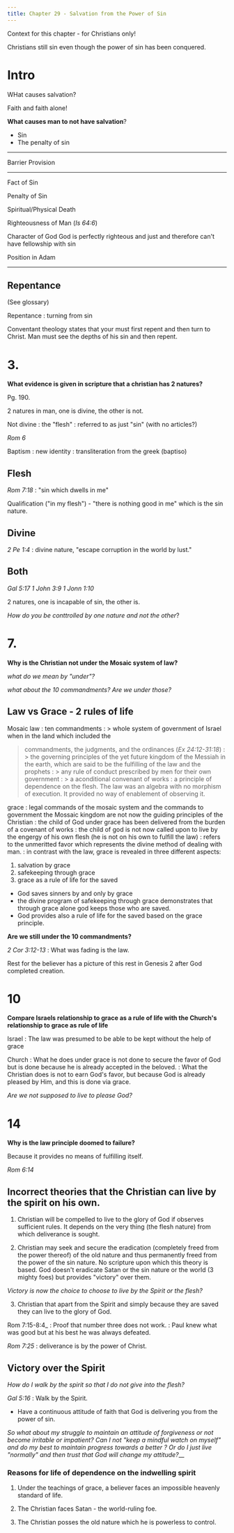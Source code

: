 ```yaml
---
title: Chapter 29 - Salvation from the Power of Sin
---
```


Context for this chapter - for Christians only!

Christians still sin even though the power of sin has been conquered.

# Intro

WHat causes salvation? 

Faith and faith alone!

__What causes man to not have salvation__?

* Sin
* The penalty of sin

----------------                              ---------------------
Barrier                                       Provision
----------------                              ---------------------
Fact of Sin

Penalty of Sin

Spiritual/Physical Death

Righteousness of Man
(_Is 64:6_)

Character of God God is perfectly righteous 
and just and therefore can't have fellowship 
with sin

Position in Adam
---------------------------                   -----------------------------

## Repentance

(See glossary)

Repentance
: turning from sin

Conventant theology states that your must first repent and then turn to Christ.
Man must see the depths of his sin and then repent.

# 3. 
__What evidence is given in scripture that a christian has 2 natures?__

Pg. 190.

2 natures in man, one is divine, the other is not. 

Not divine
: the "flesh"
: referred to as just "sin" (with no articles?)

_Rom 6_

Baptism 
: new identity
: transliteration from the greek (baptiso)

## Flesh

_Rom 7:18_
: "sin which dwells in me"

Qualification ("in my flesh") - "there is nothing good in me" which is the sin
nature.

## Divine 
_2 Pe 1:4_ 
: divine nature, "escape corruption in the world by lust."

## Both
_Gal 5:17_
_1 John 3:9_
_1 Jonn 1:10_

2 natures, one is incapable of sin, the other is.

_How do you be conttrolled by one nature and not the other_?

# 7. 
__Why is the Christian not under the Mosaic system of law?__

_what do we mean by "under"?_

_what about the 10 commandments? Are we under those?_

## Law vs Grace - 2 rules of life

Mosaic law
: ten commandments
: > whole system of government of Israel when in the land which included the
> commandments, the judgments, and the ordinances (_Ex 24:12-31:18_)
: > the governing principles of the yet future kingdom of the Messiah in the
> earth, which are said to be the fulfilling of the law and the prophets
: > any rule of conduct prescribed by men for their own government
: > a aconditional convenant of works
: a principle of dependence on the flesh. The law was an algebra with no
morphism of execution. It provided no way of enablement of observing it.

grace
: legal commands of the mosaic system and the commands to government the
Mossaic kingdom are not now the guiding principles of the Christian
: the child of God under grace has been delivered from the burden of a covenant
of works
: the child of god is not now called upon to live  by the engergy of his own
flesh (he is not on his own to fulfill the law)
: refers to the unmeritted favor which represents the divine method of dealing
with man.
: in contrast with the law, grace is revealed in three different aspects:
1. salvation by grace
2. safekeeping through grace
3. grace as a rule of life for the saved


* God saves sinners by and only by grace
* the divine program of safekeeping through grace demonstrates that through
    grace alone god keeps those who are saved.
* God provides also a rule of life for the saved based on the grace principle.

__Are we still under the 10 commandments?__

_2 Cor 3:12-13_
: What was fading is the law.

Rest for the believer has a picture of this rest in Genesis 2 after God
completed creation.


# 10
__Compare Israels relationship to grace as a rule of life with the Church's
relationship to grace as  rule of life__

Israel
: The law was presumed to be able to be kept without the help of grace

Church
: What he does under grace is not done to secure the favor of God but is done
because he is already accepted in the beloved.
: What the Christian does is not to earn God's favor, but because God is already
pleased by Him, and this is done via grace.

_Are we not supposed to live to please God?_

# 14
__Why is the law principle doomed to failure?__

Because it provides no means of fulfilling itself.

_Rom 6:14_

## Incorrect theories that the Christian can live by the spirit on his own.

1. Christian will be compelled to live to the glory of God if observes
   sufficient rules. It depends on the very thing (the flesh nature) from which
   deliverance is sought.

2. Christian may seek and secure the eradication (completely freed from the
   power thereof) of the old nature and thus permanently freed from the power of
   the sin nature. No scripture upon which this theory is based. God doesn't
   eradicate Satan or the sin nature or the world (3 mighty foes) but provides
   "victory" over them. 

_Victory is now the choice to choose to live by the Spirit or the flesh?_

3. Christian that apart from the Spirit and simply because they are saved they
   can live to the glory of God.

Rom 7:15-8:4_ 
: Proof that number three does not work.
: Paul knew what was good but at his best he was always defeated.

_Rom 7:25_
: deliverance is by the power of Christ.


## Victory over the Spirit

_How do I walk by the spirit so that I do not give into the flesh?_

_Gal 5:16_
: Walk by the Spirit.

* Have a continuous attitude of faith that God is delivering you from the power
    of sin. 

_So what about my struggle to maintain an attitude of forgiveness or not become
irritable or impatient? Can I not "keep a mindful watch on myself" and do my
best to maintain progress towards a better <insert problem of self here>? Or do
I just live "normally" and then trust that God will change my attitude?___ 

### Reasons for life of dependence on the indwelling spirit

1. Under the teachings of grace, a believer faces an impossible heavenly
standard of life.

2. The Christian faces Satan - the world-ruling foe.

3. The Christian posses the old nature which he is powerless to control.
